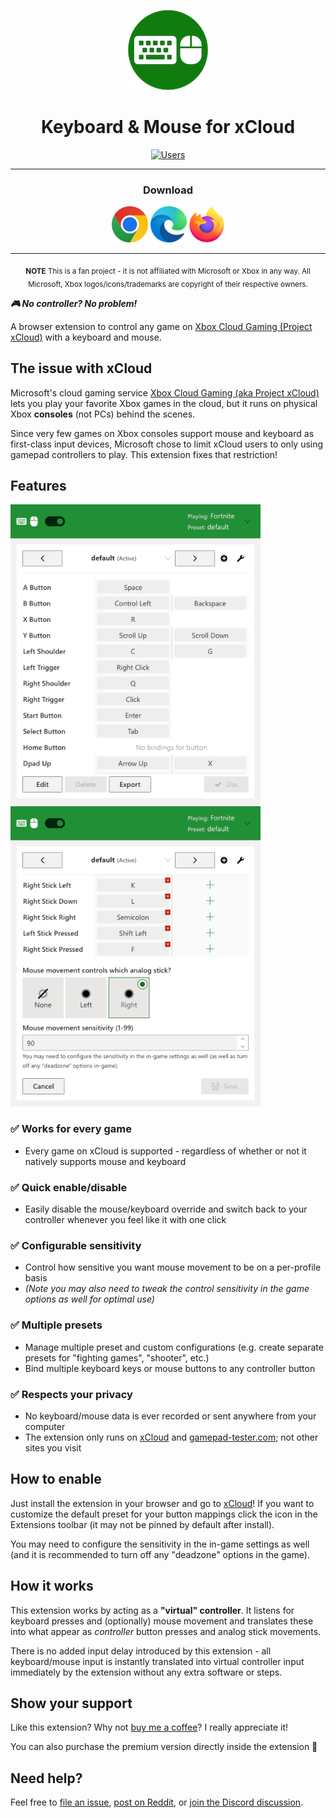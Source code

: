 <p align="center">
  <a href="https://idolize.github.io/xcloud-keyboard-mouse/"><img src="docs/assets/icon-128.png" alt="Logo" /></a>
</p>

<h1 align="center">Keyboard & Mouse for xCloud</h1>

<p align="center">
    <a href="https://chrome.google.com/webstore/detail/keyboard-mouse-for-xbox-x/nmfedkijhhigaikbadoijiolmjjgoimd"><img src="https://img.shields.io/chrome-web-store/users/nmfedkijhhigaikbadoijiolmjjgoimd" alt="Users" /></a>
</p>

***

<h3 align="center">Download</h3>

<p align="center">
<a href="https://chrome.google.com/webstore/detail/keyboard-mouse-for-xbox-x/nmfedkijhhigaikbadoijiolmjjgoimd"><img src="docs/assets/dl_chrome.svg" height="58" alt="Download for Chrome"></a>
<a href="https://microsoftedge.microsoft.com/addons/detail/keyboard-mouse-for-xbox/ddgechhgijdmijagmnbhppbogpeflgih"><img src="docs/assets/dl_edge.png" height="58" alt="Download for Edge"></a>
<a href="https://addons.mozilla.org/firefox/addon/keyboard-mouse-for-xbox-xcloud/"><img src="docs/assets/dl_firefox.svg" height="58" alt="Download for Firefox"></a>
</p>

***


<p align="center">
  <sub><b>NOTE</b> This is a fan project - it is not affiliated with Microsoft or Xbox in any way.
  All Microsoft, Xbox logos/icons/trademarks are copyright of their respective owners.</sub>
</p>

***🎮 No controller? No problem!***

A browser extension to control any game on [Xbox Cloud Gaming (Project xCloud)](https://xbox.com/play)  with a keyboard and mouse.

## The issue with xCloud

Microsoft's cloud gaming service [Xbox Cloud Gaming (aka Project xCloud)](https://xbox.com/play) lets you play your favorite Xbox games in the cloud, but it runs on physical Xbox **consoles** (not PCs) behind the scenes.

Since very few games on Xbox consoles support mouse and keyboard as first-class input devices, Microsoft chose to limit xCloud users to only using gamepad controllers to play. This extension fixes that restriction!

## Features

<img src = "docs/assets/extension_screenshot1.png" width="400" alt="Screenshot" /> <img src="docs/assets/extension_screenshot2.png" width="400" alt="Screenshot of editing" />

### ✅ Works for every game

- Every game on xCloud is supported - regardless of whether or not it natively supports mouse and keyboard

### ✅ Quick enable/disable

- Easily disable the mouse/keyboard override and switch back to your controller whenever you feel like it with one click

### ✅ Configurable sensitivity

- Control how sensitive you want mouse movement to be on a per-profile basis
- *(Note you may also need to tweak the control sensitivity in the game options as well for optimal use)*

### ✅ Multiple presets

- Manage multiple preset and custom configurations (e.g. create separate presets for "fighting games", "shooter", etc.)
- Bind multiple keyboard keys or mouse buttons to any controller button

### ✅ Respects your privacy

- No keyboard/mouse data is ever recorded or sent anywhere from your computer
- The extension only runs on [xCloud](https://xbox.com/play) and [gamepad-tester.com](https://gamepad-tester.com); not other sites you visit

## How to enable

Just install the extension in your browser and go to [xCloud](https://xbox.com/play)! If you want to customize the default preset for your button mappings click the icon in the Extensions toolbar (it may not be pinned by default after install).

You may need to configure the sensitivity in the in-game settings as well (and it is recommended to turn off any "deadzone" options in the game).

## How it works

This extension works by acting as a **"virtual" controller**. It listens for keyboard presses and (optionally) mouse movement and translates these into what appear as *controller* button presses and analog stick movements.

There is no added input delay introduced by this extension - all keyboard/mouse input is instantly translated into virtual controller input immediately by the extension without any extra software or steps.

## Show your support

Like this extension? Why not [buy me a coffee](https://www.buymeacoffee.com/idolize)? I really appreciate it!

You can also purchase the premium version directly inside the extension 🙏

## Need help?

Feel free to [file an issue](https://github.com/idolize/xcloud-keyboard-mouse/issues), [post on Reddit](https://www.reddit.com/r/xcloudkeyboardmouse/), or [join the Discord discussion](https://discord.gg/5Jp9drge9m).

